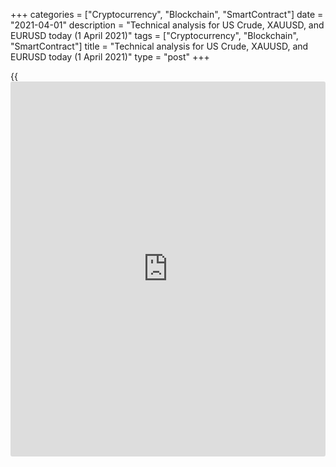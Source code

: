 +++
categories = ["Cryptocurrency", "Blockchain", "SmartContract"]
date = "2021-04-01"
description = "Technical analysis for US Crude, XAUUSD, and EURUSD today (1 April 2021)"
tags = ["Cryptocurrency", "Blockchain", "SmartContract"]
title = "Technical analysis for US Crude, XAUUSD, and EURUSD today (1 April 2021)"
type = "post"
+++

{{<iframe id="large-banner" src="https://www.bounty.group/#slide=3.0" width="100%" height="600" scrolling="no" style="border: 0px solid rgb(216, 221, 230); border-radius: 3px;">}}

2021-04-01

2021-04-01

Short-term analysis for oil, gold, and EURUSD for 01.04.2021Alex
Rodionov

I welcome my fellow traders! I have made a price forecast for US Crude,
XAUUSD, and EURUSD using a combination of margin zones methodology and
technical analysis. Based on the market analysis, I suggest entry
signals for intraday traders.

Yesterday, oil traders worked out a corrective sell pattern, driving the
price to Intermediary Zone 59.68 - 59.42.

The article covers the following subjects:

## Oil price forecast for today: USCrude analysis

Yesterday, oil traders worked out a corrective sell pattern, driving the
price to Intermediary Zone 59.68 - 59.42. This zone is the border of the
short-term uptrend. A reaction from it can be observed - a price is
rising and approaching the resistance zone 60.35 - 60.14.

Today, it is relevant to trade in the range between the new Additional
Zone and the trend border. For purchases, the formation of a reversal
pattern with the breaking out of the resistance at 60.35 is required. In
this case, the trend will continue, and the price will move towards
Target Zone 62.84 - 62.33.

The closing of the US trading session below level 59.42 is required for
sales. In this case, a trend will reverse down.

### [USCrude][1] trading ideas for today:

Open sell positions according to the pattern in 60.35 - 60.14.
TakeProfit: 59.15. StopLoss: according to the pattern rules.

* * *

## Gold price forecast for today: XAUUSD analysis

A new gold upward impulse started yesterday and continues now. The price
did not manage to reach the lower Target Zone 1655-1645 but instead
reversed and broke out the resistance 1705-1702. The US trading session
closed the price above level 1705. This suggests that the short-term
trend has changed to buy, and the target for purchases is now the Target
Zone 1732 - 1727.

Today it is profitable to look for long trades on the correction. Strong
supports from which it is profitable to enter trades are Additional Zone
1705 - 1703 and Intermediary Zone 1692 - 1690.

### [XAUUSD][2] trading ideas for today:

  1. Buy in Additional Zone 1705 - 1703. TakeProfit: 1727. StopLoss: 1699. 

  2. Buy according to the pattern in Intermediary Zone 1692 - 1690. TakeProfit: 1727. StopLoss: according to the pattern rules.

* * *

## Euro/Dollar forecast for today: EURUSD analysis

The euro is trading in a short-term downtrend with the target in the
Target Zone 2 1.1670 - 1.1654. Yesterday a correction and a test of the
Additional Zone 1.1748 - 1.1744 occurred. The price didn't break out the
zone. A sell pattern was formed.

Now the price is testing the mirror level 1.1725. It is possible to
enter short trades in the resistance level 1.1745, which is situated
above. Set a take profit at the level of 1.1707.

For euro purchasing, a breakout of level 1.1752 and price consolidation
higher during one trading session are required. In this case, the price
will go into a deep correction to test the trend border 1.1792 - 1.1784.

### [EURUSD][3] trading ideas for today:

Sell around level 1.1745. TakeProfit: 1.1707. StopLoss: 1.1759.

* * *

P.S. Did you like my article? Share it in social networks: it will be
the best “thank you" :)

Ask me questions and comment below. I’ll be glad to answer your
questions and give necessary explanations.

 **Useful links:**

  * I recommend trying to trade with a reliable broker [here][4]. The system allows you to trade by yourself or copy successful traders from all across the globe.
  * Use my promo-code BLOG for getting deposit bonus 50% on LiteForex platform. Just enter this code in the appropriate field while [depositing][5] your trading account.
  * Telegram chat for traders: <t.me/liteforexengchat>. We are sharing the signals and trading experience
  * Telegram channel with high-quality analytics, Forex reviews, training articles, and other useful things for traders <t.me/liteforex>

## Price chart of USCrude in real time mode

The content of this article reflects the author’s opinion and does not
necessarily reflect the official position of LiteForex. The material
published on this page is provided for informational purposes only and
should not be considered as the provision of investment advice for the
purposes of Directive 2004/39/EC.

Rate this article:

{{value}}

( {{count}} {{title}} )

   1. my.liteforex.com/trading?type=oil
   2. my.liteforex.com/trading/chart?symbol=XAUUSD&returnUrl=true
   3. my.liteforex.com/trading/chart?symbol=EURUSD&returnUrl=true
   4. my.liteforex.com/?category=analysts-opinions&slug=short-term-analysis-for-oil-gold-and-eurusd-for-01042021&openPopup=%2Fregistration%2Fpopup&utm_source=blog&utm_medium=article&utm_campaign=bonus
   5. my.liteforex.com/deposit/?category=analysts-opinions&slug=short-term-analysis-for-oil-gold-and-eurusd-for-01042021&promo_code=BLOG&utm_source=blog&utm_medium=article&utm_campaign=bonus